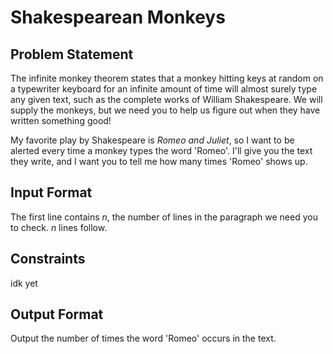 # Shakespearean Monkeys

## Problem Statement

The infinite monkey theorem states that a monkey hitting keys at random on a
typewriter keyboard for an infinite amount of time will almost surely type any
given text, such as the complete works of William Shakespeare. We will supply
the monkeys, but we need you to help us figure out when they have written
something good!

My favorite play by Shakespeare is *Romeo and Juliet*, so I want to be alerted
every time a monkey types the word 'Romeo'. I'll give you the text they write,
and I want you to tell me how many times 'Romeo' shows up.

## Input Format

The first line contains *n*, the number of lines in the paragraph we need you
to check. *n* lines follow.

## Constraints

idk yet

## Output Format

Output the number of times the word 'Romeo' occurs in  the text.
